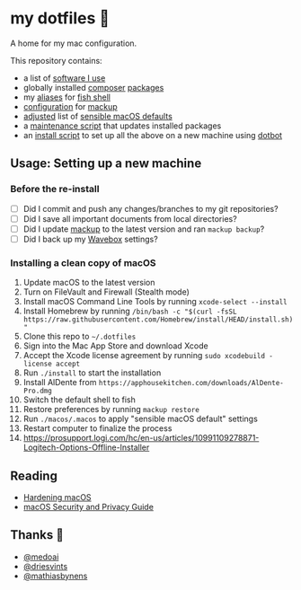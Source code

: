 # my dotfiles 🦚

A home for my mac configuration.

This repository contains:
- a list of [software I use](homebrew/Brewfile)
- globally installed [composer](https://getcomposer.org/) [packages](composer/composer.json)
- my [aliases](fish/aliases) for [fish shell](https://fishshell.com)
- [configuration](mackup) for [mackup](https://github.com/lra/mackup)
- [adjusted](macos/.macos) list of [sensible macOS defaults](https://mths.be/macos)
- a [maintenance script](maintenance.fish) that updates installed packages 
- an [install script](install.conf.yaml) to set up all the above on a new machine using [dotbot](https://github.com/anishathalye/dotbot)

## Usage: Setting up a new machine

### Before the re-install

- [ ] Did I commit and push any changes/branches to my git repositories?
- [ ] Did I save all important documents from local directories?
- [ ] Did I update [mackup](https://github.com/lra/mackup) to the latest version and ran `mackup backup`?
- [ ] Did I back up my [Wavebox](https://wavebox.io) settings?

### Installing a clean copy of macOS

1. Update macOS to the latest version
1. Turn on FileVault and Firewall (Stealth mode)
1. Install macOS Command Line Tools by running `xcode-select --install`
2. Install Homebrew by running `/bin/bash -c "$(curl -fsSL https://raw.githubusercontent.com/Homebrew/install/HEAD/install.sh)"`
1. Clone this repo to `~/.dotfiles`
2. Sign into the Mac App Store and download Xcode
3. Accept the Xcode license agreement by running `sudo xcodebuild -license accept`
1. Run `./install` to start the installation
2. Install AlDente from `https://apphousekitchen.com/downloads/AlDente-Pro.dmg`
3. Switch the default shell to fish
1. Restore preferences by running `mackup restore`
1. Run `./macos/.macos` to apply "sensible macOS default" settings
1. Restart computer to finalize the process
2. https://prosupport.logi.com/hc/en-us/articles/10991109278871-Logitech-Options-Offline-Installer

## Reading

* [Hardening macOS](https://blog.bejarano.io/hardening-macos.html)
* [macOS Security and Privacy Guide](https://github.com/drduh/macOS-Security-and-Privacy-Guide)

## Thanks 💙

- [@medoai](https://github.com/meodai/dotfiles)
- [@driesvints](https://github.com/driesvints/dotfiles)
- [@mathiasbynens](https://mths.be/macos)
